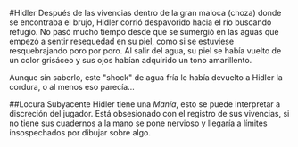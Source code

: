 #Hidler
Después de las vivencias dentro de la gran maloca (choza) donde se encontraba el brujo, Hidler corrió despavorido hacia el río buscando refugio. No pasó mucho tiempo desde que se sumergió en las aguas que empezó a sentir resequedad en su piel, como si se estuviese resquebrajando poro por poro. Al salir del agua, su piel se había vuelto de un color grisáceo y sus ojos habían adquirido un tono amarillento. 

Aunque sin saberlo, este "shock" de agua fría le había devuelto a Hidler la cordura, o al menos eso parecía...

##Locura Subyacente
Hidler tiene una *Manía*, esto se puede interpretar a discreción del jugador. 
Está obsesionado con el registro de sus vivencias, si no tiene sus cuadernos a la mano se pone nervioso y llegaría a límites insospechados por dibujar sobre algo.
